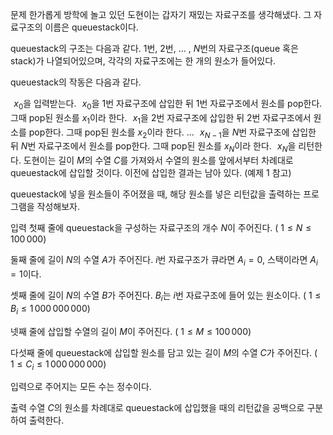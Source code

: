 문제
한가롭게 방학에 놀고 있던 도현이는 갑자기 재밌는 자료구조를 생각해냈다. 그 자료구조의 이름은 queuestack이다.

queuestack의 구조는 다음과 같다. 
$1$번, 
$2$번, ... , 
$N$번의 자료구조(queue 혹은 stack)가 나열되어있으며, 각각의 자료구조에는 한 개의 원소가 들어있다.

queuestack의 작동은 다음과 같다.

 
$x_0$을 입력받는다.
 
$x_0$을 
$1$번 자료구조에 삽입한 뒤 
$1$번 자료구조에서 원소를 pop한다. 그때 pop된 원소를 
$x_1$이라 한다.
 
$x_1$을 
$2$번 자료구조에 삽입한 뒤 
$2$번 자료구조에서 원소를 pop한다. 그때 pop된 원소를 
$x_2$이라 한다.
...
 
$x_{N-1}$을 
$N$번 자료구조에 삽입한 뒤 
$N$번 자료구조에서 원소를 pop한다. 그때 pop된 원소를 
$x_N$이라 한다.
 
$x_N$을 리턴한다.
도현이는 길이 
$M$의 수열 
$C$를 가져와서 수열의 원소를 앞에서부터 차례대로 queuestack에 삽입할 것이다. 이전에 삽입한 결과는 남아 있다. (예제 
$1$ 참고)

queuestack에 넣을 원소들이 주어졌을 때, 해당 원소를 넣은 리턴값을 출력하는 프로그램을 작성해보자.

입력
첫째 줄에 queuestack을 구성하는 자료구조의 개수 
$N$이 주어진다. (
$1 \leq N \leq 100\,000$)

둘째 줄에 길이 
$N$의 수열 
$A$가 주어진다. 
$i$번 자료구조가 큐라면 
$A_i = 0$, 스택이라면 
$A_i = 1$이다.

셋째 줄에 길이 
$N$의 수열 
$B$가 주어진다. 
$B_i$는 
$i$번 자료구조에 들어 있는 원소이다. (
$1 \leq B_i \leq 1\,000\,000\,000$)

넷째 줄에 삽입할 수열의 길이 
$M$이 주어진다. (
$1 \leq M \leq 100\,000$)

다섯째 줄에 queuestack에 삽입할 원소를 담고 있는 길이 
$M$의 수열 
$C$가 주어진다. (
$1 \leq C_i \leq 1\,000\,000\,000$)

입력으로 주어지는 모든 수는 정수이다.

출력
수열 
$C$의 원소를 차례대로 queuestack에 삽입했을 때의 리턴값을 공백으로 구분하여 출력한다.